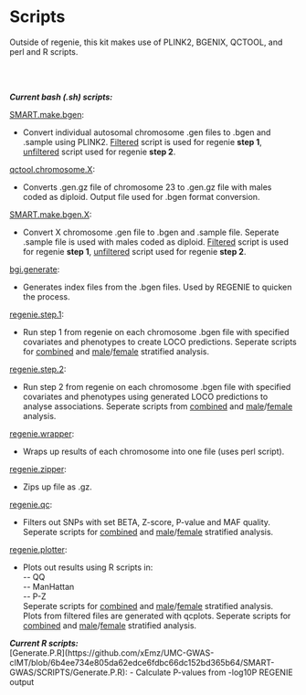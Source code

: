 # Scripts
<p>
Outside of regenie, this kit makes use of PLINK2, BGENIX, QCTOOL, and perl and R scripts.
 </p>
<br>
<br>
<p><b><i>Current bash (.sh) scripts:</i></b>

[SMART.make.bgen](https://github.com/xEmz/UMC-GWAS-cIMT/blob/6b4ee734e805da62edce6fdbc66dc152bd365b64/SMART-GWAS/SCRIPTS/SMART.make.bgen.sh):
- Convert individual autosomal chromosome .gen files to .bgen and .sample using PLINK2. [Filtered](https://github.com/xEmz/UMC-GWAS-cIMT/blob/6b4ee734e805da62edce6fdbc66dc152bd365b64/SMART-GWAS/SCRIPTS/SMART.make.bgen.filtered.sh) script is used for regenie <b>step 1</b>, [unfiltered](https://github.com/xEmz/UMC-GWAS-cIMT/blob/6b4ee734e805da62edce6fdbc66dc152bd365b64/SMART-GWAS/SCRIPTS/SMART.make.bgen.sh) script used for regenie <b>step 2</b>.

[qctool.chromosome.X](https://github.com/xEmz/UMC-GWAS-cIMT/blob/6b4ee734e805da62edce6fdbc66dc152bd365b64/SMART-GWAS/SCRIPTS/qctool.chromosome.X.sh):
- Converts .gen.gz file of chromosome 23 to .gen.gz file with males coded as diploid. Output file used for .bgen format conversion.

[SMART.make.bgen.X](https://github.com/xEmz/UMC-GWAS-cIMT/blob/6b4ee734e805da62edce6fdbc66dc152bd365b64/SMART-GWAS/SCRIPTS/SMART.make.bgen.X.sh):
- Convert X chromosome .gen file to .bgen and .sample file. Seperate .sample file is used with males coded as diploid. [Filtered](https://github.com/xEmz/UMC-GWAS-cIMT/blob/6b4ee734e805da62edce6fdbc66dc152bd365b64/SMART-GWAS/SCRIPTS/SMART.make.bgen.filtered.X.sh) script is used for regenie <b>step 1</b>, [unfiltered](https://github.com/xEmz/UMC-GWAS-cIMT/blob/6b4ee734e805da62edce6fdbc66dc152bd365b64/SMART-GWAS/SCRIPTS/SMART.make.bgen.X.sh) script used for regenie <b>step 2</b>.

[bgi.generate](https://github.com/xEmz/UMC-GWAS-cIMT/blob/6b4ee734e805da62edce6fdbc66dc152bd365b64/SMART-GWAS/SCRIPTS/bgi.generate.sh):
- Generates index files from the .bgen files. Used by REGENIE to quicken the process.

[regenie.step.1](https://github.com/xEmz/UMC-GWAS-cIMT/blob/6b4ee734e805da62edce6fdbc66dc152bd365b64/SMART-GWAS/SCRIPTS/regenie.step.1.combined.sh):
- Run step 1 from regenie on each chromosome .bgen file with specified covariates and phenotypes to create LOCO predictions. Seperate scripts for [combined](https://github.com/xEmz/UMC-GWAS-cIMT/blob/6b4ee734e805da62edce6fdbc66dc152bd365b64/SMART-GWAS/SCRIPTS/regenie.step.1.combined.sh) and [male](https://github.com/xEmz/UMC-GWAS-cIMT/blob/6b4ee734e805da62edce6fdbc66dc152bd365b64/SMART-GWAS/SCRIPTS/regenie.step.1.male.sh)/[female](https://github.com/xEmz/UMC-GWAS-cIMT/blob/6b4ee734e805da62edce6fdbc66dc152bd365b64/SMART-GWAS/SCRIPTS/regenie.step.1.female.sh) stratified analysis.

[regenie.step.2](https://github.com/xEmz/UMC-GWAS-cIMT/blob/6b4ee734e805da62edce6fdbc66dc152bd365b64/SMART-GWAS/SCRIPTS/regenie.step.2.combined.sh):
- Run step 2 from regenie on each chromosome .bgen file with specified covariates and phenotypes using generated LOCO predictions to analyse associations. Seperate scripts from [combined](https://github.com/xEmz/UMC-GWAS-cIMT/blob/6b4ee734e805da62edce6fdbc66dc152bd365b64/SMART-GWAS/SCRIPTS/regenie.step.2.combined.sh) and [male](https://github.com/xEmz/UMC-GWAS-cIMT/blob/6b4ee734e805da62edce6fdbc66dc152bd365b64/SMART-GWAS/SCRIPTS/regenie.step.2.male.sh)/[female](https://github.com/xEmz/UMC-GWAS-cIMT/blob/6b4ee734e805da62edce6fdbc66dc152bd365b64/SMART-GWAS/SCRIPTS/regenie.step.2.female.sh) analysis.

[regenie.wrapper](https://github.com/xEmz/UMC-GWAS-cIMT/blob/6b4ee734e805da62edce6fdbc66dc152bd365b64/SMART-GWAS/SCRIPTS/regenie.wrapper.sh):
- Wraps up results of each chromosome into one file (uses perl script).

[regenie.zipper](https://github.com/xEmz/UMC-GWAS-cIMT/blob/6b4ee734e805da62edce6fdbc66dc152bd365b64/SMART-GWAS/SCRIPTS/regenie.zipper.sh):
- Zips up file as .gz.

[regenie.qc](https://github.com/xEmz/UMC-GWAS-cIMT/blob/6b4ee734e805da62edce6fdbc66dc152bd365b64/SMART-GWAS/SCRIPTS/regenie.qc.sh):
- Filters out SNPs with set BETA, Z-score, P-value and MAF quality. Seperate scripts for [combined](https://github.com/xEmz/UMC-GWAS-cIMT/blob/e4906bfa9f77ea09f1c18e0b2c5f4af2fd0bc2f7/SMART-GWAS/SCRIPTS/regenie.qc.combined.sh) and [male](https://github.com/xEmz/UMC-GWAS-cIMT/blob/e4906bfa9f77ea09f1c18e0b2c5f4af2fd0bc2f7/SMART-GWAS/SCRIPTS/regenie.qc.male.sh)/[female](https://github.com/xEmz/UMC-GWAS-cIMT/blob/e4906bfa9f77ea09f1c18e0b2c5f4af2fd0bc2f7/SMART-GWAS/SCRIPTS/regenie.qc.female.sh) stratified analysis.

[regenie.plotter](https://github.com/xEmz/UMC-GWAS-cIMT/blob/6b4ee734e805da62edce6fdbc66dc152bd365b64/SMART-GWAS/SCRIPTS/regenie.plotter.sh):
- Plots out results using R scripts in:
<br>-- QQ
<br>-- ManHattan
<br>-- P-Z
<br> Seperate scripts for [combined](https://github.com/xEmz/UMC-GWAS-cIMT/blob/e4906bfa9f77ea09f1c18e0b2c5f4af2fd0bc2f7/SMART-GWAS/SCRIPTS/regenie.plotter.combined.sh) and [male](https://github.com/xEmz/UMC-GWAS-cIMT/blob/e4906bfa9f77ea09f1c18e0b2c5f4af2fd0bc2f7/SMART-GWAS/SCRIPTS/regenie.plotter.male.sh)/[female](https://github.com/xEmz/UMC-GWAS-cIMT/blob/e4906bfa9f77ea09f1c18e0b2c5f4af2fd0bc2f7/SMART-GWAS/SCRIPTS/regenie.plotter.female.sh) stratified analysis.
<br> Plots from filtered files are generated with qcplots. Seperate scripts for [combined](https://github.com/xEmz/UMC-GWAS-cIMT/blob/e4906bfa9f77ea09f1c18e0b2c5f4af2fd0bc2f7/SMART-GWAS/SCRIPTS/regenie.qcplots.combined.sh) and [male](https://github.com/xEmz/UMC-GWAS-cIMT/blob/e4906bfa9f77ea09f1c18e0b2c5f4af2fd0bc2f7/SMART-GWAS/SCRIPTS/regenie.qcplots.male.sh)/[female](https://github.com/xEmz/UMC-GWAS-cIMT/blob/e4906bfa9f77ea09f1c18e0b2c5f4af2fd0bc2f7/SMART-GWAS/SCRIPTS/regenie.qcplots.female.sh) stratified analysis. 


<p><b><i>Current R scripts:</i></b>
 <br>
[Generate.P.R](https://github.com/xEmz/UMC-GWAS-cIMT/blob/6b4ee734e805da62edce6fdbc66dc152bd365b64/SMART-GWAS/SCRIPTS/Generate.P.R):
 - Calculate P-values from -log10P REGENIE output 
 </p>
